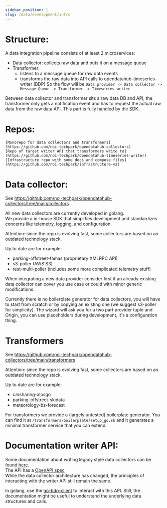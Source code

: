 ```yaml
---
sidebar_position: 1
slug: /data/development/intro
---
```


# Structure:
A data integration pipeline consists of at least 2 microservices:
- Data collector: collects raw data and puts it on a message queue
- Transformer: 
	- listens to a message queue for raw data events
	- transforms the raw data into API calls to opendatahub-timeseries-writer (BDP)
So the flow will be  `Data provider -> Data collector -> Message Queue -> Transformer -> Timeseries writer`

Between data collector and transformer sits a raw data DB and API, the transformer only gets a notification event and has to request the actual raw data from the raw data API. This part is fully handled by the SDK.
	
# Repos:
	[Monorepo for data collectors and transformers](https://github.com/noi-techpark/opendatahub-collectors)
	[Repo of target writer API that transformers write to](https://github.com/noi-techpark/opendatahub-timeseries-writer)
	[Infrastructure repo with some docs and compose files](https://github.com/noi-techpark/infrastructure-v2)

# Data collector:
See https://github.com/noi-techpark/opendatahub-collectors/tree/main/collectors.  

All new data collectors are currently developed in golang.  
We provide a in-house SDK that simplifies development and standardizes concerns like telemetry, logging, and configuration.  

Attention: since the repo is evolving fast, some collectors are based on an outdated technology stack.  

Up to date are for example:
- parking-offstreet-famas (proprietary XMLRPC API)
- s3-poller (AWS S3)
- rest-multi-poller (includes some more complicated telemetry stuff)

When integrating a new data provider consider first if an already existing data collector can cover you use case or could with minor generic modifications.

Currently there is no boilerplate generator for data collectors, you will have to start from scratch or by copying an existing one (we suggest s3-poller for simplicity).
The wizard will ask you for a two part provider tuple and Origin, you can use placeholders during development, it's a configuration thing.

# Transformers
See https://github.com/noi-techpark/opendatahub-collectors/tree/main/transformers

Attention: since the repo is evolving fast, some collectors are based on an outdated technology stack.  

Up to date are for example:
- carsharing-alpsgo
- parking-offstreet-skidata
- meteorology-bz-forecast

For transformers we provide a (largely untested) boilerplate generator.
You can find it at `/transformers/boilerplate/setup_go.sh` and it generates a minimal transformer service that you can extend.

# Documentation writer API:
Some documentation about writing legacy style data collectors can be found [here](https://github.com/noi-techpark/opendatahub-docs/wiki/Getting-started-with-a-new-Data-Collector-development).  
The API has a [OpenAPI spec](https://swagger.opendatahub.com/?url=https://raw.githubusercontent.com/noi-techpark/bdp-core/main/openapi3.yml)  
While the data collector architecture has changed, the principles of interacting with the writer API still remain the same.

In golang, use the [go-bdp-client](https://github.com/noi-techpark/go-bdp-client) to interact with this API.
Still, the documentation might be useful to understand the underlying data structures and calls.  